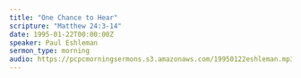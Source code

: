 ```yaml
---
title: "One Chance to Hear"
scripture: "Matthew 24:3-14"
date: 1995-01-22T00:00:00Z
speaker: Paul Eshleman
sermon_type: morning
audio: https://pcpcmorningsermons.s3.amazonaws.com/19950122eshleman.mp3 
---
```



